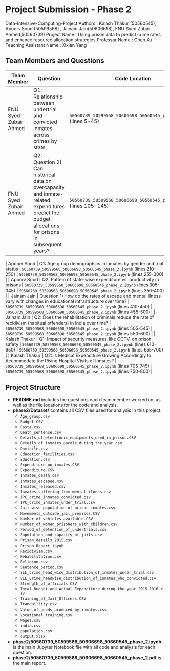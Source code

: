 # Project Submission - Phase 2

Data-Intensive-Computing-Project
Authors : Kalash Thakur (50560545), Apoorv Sood (50599568) , Jainam Jain(50606698), FNU Syed Zubair Ahmed(50560739)
Project Name : Using prison data to predict crime rates and enhance resource allocation strategies
Professor Name : Chen Xu
Teaching Assistant Name : Xixian Yang

## Team Members and Questions

| Team Member       | Question                                                                                                     | Code Location                       | Analysis Location                    |
|-------------------|-------------------------------------------------------------------------------------------------------------|-------------------------------------|--------------------------------------|
| FNU Syed Zubair Ahmed | Q1: Relationship between undertrial and convicted inmates across crimes by state                   | `50560739_50599568_50606698_50560545_phase_2.ipynb` (lines 5-45)  | `50560739_50599568_50606698_50560545_phase_2.ipynb` (lines 50-100) |
| FNU Syed Zubair Ahmed | Q2: Question 2) Can historical data on overcapacity and inmate-related expenditures predict the budget allocations for prisons in subsequent years?                        |`50560739_50599568_50606698_50560545_phase_2.ipynb` (lines 105-145) | `50560739_50599568_50606698_50560545_phase_2.ipynb` (lines 150-200) |

| Apoorv Sood          | Q1: Age group demographics in inmates by gender and trial status                                     | `50560739_50599568_50606698_50560545_phase_2.ipynb` (lines 210-250) | `50560739_50599568_50606698_50560545_phase_2.ipynb` (lines 255-300) |
| Apoorv Sood          | Q2: Pattern of state-wise expenditure vs. productivity in prisons                                    | `50560739_50599568_50606698_50560545_phase_2.ipynb` (lines 305-345) | `50560739_50599568_50606698_50560545_phase_2.ipynb` (lines 350-400) |
| Jainam Jain          | Question 1) How do the rates of escape and mental illness vary with changes in educational infrastructure over time?                       | `50560739_50599568_50606698_50560545_phase_2.ipynb` (lines 410-450) | `50560739_50599568_50606698_50560545_phase_2.ipynb` (lines 455-500) |
| Jainam Jain          | Q2: Does the rehabilitation of criminals reduce the rate of recidivism (habitual offenders) in India over time?                      | `50560739_50599568_50606698_50560545_phase_2.ipynb` (lines 505-545) | `50560739_50599568_50606698_50560545_phase_2.ipynb` (lines 550-600) |
| Kalash Thakur        | Q1: Impact of security measures, like CCTV, on prison safety                          | `50560739_50599568_50606698_50560545_phase_2.ipynb` (lines 610-650) | `50560739_50599568_50606698_50560545_phase_2.ipynb` (lines 655-700) |
| Kalash Thakur        | Q2: Is Medical Expenditure Growing Accordingly to Accommodate the Rising Hospital Visits of Inmates?                                         | `50560739_50599568_50606698_50560545_phase_2.ipynb` (lines 705-745) | `50560739_50599568_50606698_50560545_phase_2.ipynb` (lines 750-800) |

## Project Structure

- **README.md** includes the questions each team member worked on, as well as the file locations for the code and analysis.
- **phase2/Dataset/** contains all CSV files used for analysis in this project.
  - `Age_group.csv`
  - `Budget.CSV`
  - `Caste.csv`
  - `Death_sentence.csv`
  - `Details_of_electronic_equipments_used_in_prison.CSV`
  - `Details_of_inmates_parole_during_the_year.csv`
  - `Domicile.csv`
  - `Education_facilities.csv`
  - `Education.csv`
  - `Expenditure_on_inmates.CSV`
  - `Expenditure.CSV`
  - `Inmates_death.csv`
  - `Inmates_escapee.csv`
  - `Inmates_released.csv`
  - `Inmates_suffering_from_mental_ilness.csv`
  - `IPC_crime_inmates_convicted.csv`
  - `IPC_crime_inmates_under_trial.csv`
  - `Jail wise population of prison inmates.csv`
  - `Movements_outside_jail_premises.CSV`
  - `Number_of_vehicles_available.CSV`
  - `Number_of_women_prisoners_with_children.csv`
  - `Period_of_detention_of_undertrials.csv`
  - `Population_and_capacity_of_jails.csv`
  - `Prison_details_2015.csv`
  - `Prison_Report.ipynb`
  - `Recidivism.csv`
  - `Rehabilitation.csv`
  - `Religion.csv`
  - `Sentence_period.csv`
  - `SLL_crime_head_wise_distribution_of_inmates_under_trial.csv`
  - `SLL_Crime_headwise_distribution_of_inmates_who_convicted.csv`
  - `Strength_of_officials.CSV`
  - `Total_Budget_and_Actual_Expenditure_during_the_year_2015_2016.csv`
  - `Training_of_Jail_Officers.CSV`
  - `Tranquillity.csv`
  - `Value_of_goods_produced_by_inmates.csv`
  - `Vocational_training.csv`
  - `Wages.csv`
  - `india.csv`
  - `population.csv`
  - `output.xlsx`
- **phase2/50560739_50599568_50606698_50660545_phase_2.ipynb** is the main Jupyter Notebook file with all code and analysis for each question.
- **phase2/50560739_50599568_50606698_50660545_phase_2.pdf** is the main report.


